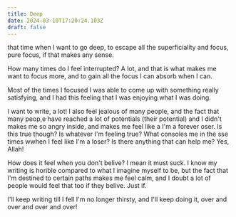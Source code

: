 ```yaml
---
title: Deep
date: 2024-03-10T17:20:24.103Z
draft: false
---
```


that time when I want to go deep, to escape all the superficiality and focus, pure focus, if that makes any sense.

How many times do I feel interrupted? A lot, and that is what makes me want to focus more, and to gain all the focus I can absorb when I can.

Most of the times I focused I was able to come up with something really satisfying, and I had this feeling that I was enjoying what I was doing.

I want to write, a lot! I also feel jealous of many people, and the fact that many peop,e have reached a lot of potentials (their potential) and I didn't makes me so angry inside, and makes me feel like a I'm a forever oser. Is this true though? Is whatever I'm feeling true? What consoles me in the sse times wwhen I feel like I'm a loser? Is there anything that can help me? Yes, Allah!

How does it feel when you don't belive? I mean it must suck. I know my writing is horible compared to what I imagine myself to be, but the fact that I'm destined to certain paths makes me feel calm, and I doubt a lot of people would feel that too if they belive. Just if.

I'll keep writing till I fell I'm no longer thirsty, and I'll keep doing it, over and over and over and over!
